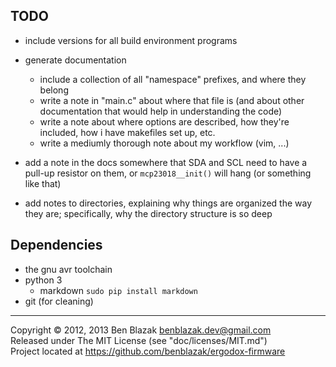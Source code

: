 <!-- TODO: everything ... -->

## TODO
- include versions for all build environment programs

- generate documentation
    - include a collection of all "namespace" prefixes, and where they belong
    - write a note in "main.c" about where that file is (and about other
      documentation that would help in understanding the code)
    - write a note about where options are described, how they're included, how
      i have makefiles set up, etc.
    - write a mediumly thorough note about my workflow (vim, ...)

- add a note in the docs somewhere that SDA and SCL need to have a pull-up
  resistor on them, or `mcp23018__init()` will hang (or something like that)

- add notes to directories, explaining why things are organized the way they
  are; specifically, why the directory structure is so deep

## Dependencies
- the gnu avr toolchain
- python 3
  - markdown `sudo pip install markdown`
- git (for cleaning)


-------------------------------------------------------------------------------

Copyright &copy; 2012, 2013 Ben Blazak <benblazak.dev@gmail.com>  
Released under The MIT License (see "doc/licenses/MIT.md")  
Project located at <https://github.com/benblazak/ergodox-firmware>

